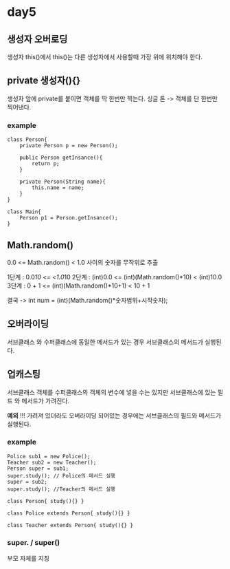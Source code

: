 # day5


## 생성자 오버로딩
생성자 this()에서 this()는 다른 생성자에서 사용할때 가장 위에 위치해야 한다.

## private 생성자(){}
생성자 앞에 private를 붙이면 객체를 딱 한번만 찍는다.
싱글 톤 -> 객체를 단 한번만 찍어낸다.

### example
    class Person{
        private Person p = new Person();
    
        public Person getInsance(){
            return p;
        }
        
        private Person(String name){
            this.name = name;
        }
    }
    
    class Main{
        Person p1 = Person.getInsance();
    }

## Math.random()
0.0 <= Math.random() < 1.0 사이의 숫자를 무작위로 추출

1단계 : 0.0*10 <= <1.0*10
2단계 : (int)0.0 <= (int)(Math.random()*10) < (int)10.0
3단계 : 0 + 1 <= (int)(Math.random()*10+1) < 10 + 1

결국 -> int num = (int)(Math.random()*숫자범위+시작숫자);

## 오버라이딩
서브클래스 와 수퍼클래스에 동일한 메서드가 있는 경우 서브클래스의 메서드가 실행된다.

## 업캐스팅
서브클래스 객체를 수퍼클래스의 객체의 변수에 넣을 수는 있지만 서브클래스에 있는 필드 와 메서드가 가려진다.

**예외** !!! 가려져 있더라도 오버라이딩 되어있는 경우에는 서브클래스의 필드와 메서드가 실행된다.

### example
    Police sub1 = new Police();
    Teacher sub2 = new Teacher();
    Person super = sub1;
    super.study(); // Police의 메서드 실행
    super = sub2;
    super.study(); //Teacher의 메서드 실행
    
    class Person{ study(){} }
    
    class Police extends Person{ study(){} }
    
    class Teacher extends Person{ study(){} }
    
### super. / super()
부모 자체를 지칭



